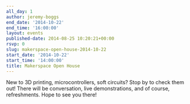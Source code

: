 ```yaml
---
all_day: 1
author: jeremy-boggs
end_date: '2014-10-22'
end_time: '16:00:00'
layout: events
published-date: 2014-08-25 10:20:21+00:00
rsvp: 0
slug: makerspace-open-house-2014-10-22
start_date: '2014-10-22'
start_time: '14:00:00'
title: Makerspace Open House
---
```


New to 3D printing, microcontrollers, soft circuits? Stop by to check them out! There will be conversation, live demonstrations, and of course, refreshments. Hope to see you there!
